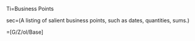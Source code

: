 Ti=Business Points

sec=(A listing of salient business points, such as dates, quantities, sums.)

=[G/Z/ol/Base]
